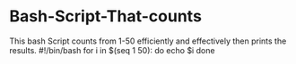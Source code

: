 # Bash-Script-That-counts
This bash Script counts from 1-50 efficiently and effectively then prints the results.
#!/bin/bash
for i in $(seq 1 50): do 
  echo $i 
done

